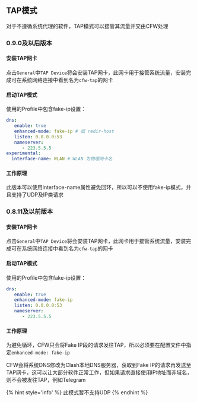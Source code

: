 ## TAP模式

对于不遵循系统代理的软件，TAP模式可以接管其流量并交由CFW处理

### 0.9.0及以后版本

#### 安装TAP网卡
点击``General``中``TAP Device``将会安装TAP网卡，此网卡用于接管系统流量，安装完成可在系统网络连接中看到名为``cfw-tap``的网卡

#### 启动TAP模式

使用的Profile中包含fake-ip设置：
```yaml
dns:
   enable: true
   enhanced-mode: fake-ip # 或 redir-host
   listen: 0.0.0.0:53
   nameserver:
      - 223.5.5.5
experimental:
  interface-name: WLAN # WLAN 为物理网卡名
```

#### 工作原理

此版本可以使用interface-name属性避免回环，所以可以不使用fake-ip模式，并且支持了UDP及IP类请求

### 0.8.11及以前版本

#### 安装TAP网卡
点击``General``中``TAP Device``将会安装TAP网卡，此网卡用于接管系统流量，安装完成可在系统网络连接中看到名为``cfw-tap``的网卡

#### 启动TAP模式

使用的Profile中包含fake-ip设置：
```yaml
dns:
   enable: true
   enhanced-mode: fake-ip
   listen: 0.0.0.0:53
   nameserver:
      - 223.5.5.5
```

#### 工作原理

为避免循环，CFW只会将Fake IP段的请求发往TAP，所以必须要在配置文件中指定``enhanced-mode: fake-ip``

CFW会将系统DNS修改为Clash本地DNS服务器，获取到Fake IP的请求再发送至TAP网卡，这可以让大部分软件正常工作，但如果请求直接使用IP地址而非域名，则不会被发往TAP，例如Telegram

{% hint style='info' %}
此模式暂不支持UDP
{% endhint %}